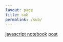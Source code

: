 ```yaml
---
layout: page
title: sub
permalink: /sub/
---
```


[javascript notebook](https://raisinbran25.github.io/csp2/week5/2022/09/22/javascript.html)
[post](https://raisinbran25.github.io/csp2/week5/2022/09/23/table.html)